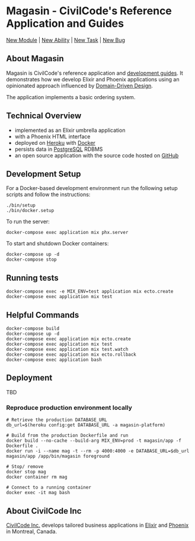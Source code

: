 # Magasin - CivilCode's Reference Application and Guides

[New Module](https://github.com/civilcode/magasin/issues/new?template=module.md) |
[New Ability](https://github.com/civilcode/magasin/issues/new?template=ability.md) |
[New Task](https://github.com/civilcode/magasin/issues/new?template=task.md) |
[New Bug](https://github.com/civilcode/magasin/issues/new?template=bug.md)

## About Magasin

Magasin is CivilCode's reference application and [development guides](./guides). It demonstrates
how we develop Elixir and Phoenix applications using an opinionated approach influenced by
[Domain-Driven Design](https://en.wikipedia.org/wiki/Domain-driven_design).

The application implements a basic ordering system.

## Technical Overview

* implemented as an Elixir umbrella application
* with a Phoenix HTML interface
* deployed on [Heroku](https://magasin-platform.herokuapp.com) with [Docker](https://www.docker.com)
* persists data in [PostgreSQL](https://www.postgresql.org) RDBMS
* an open source application with the source code hosted on [GitHub](https://github.com/civilcode/magasin)

## Development Setup

For a Docker-based development environment run the following setup scripts and follow the instructions:

    ./bin/setup
    ./bin/docker.setup

To run the server:

    docker-compose exec application mix phx.server

To start and shutdown Docker containers:

    docker-compose up -d
    docker-compose stop

## Running tests

    docker-compose exec -e MIX_ENV=test application mix ecto.create
    docker-compose exec application mix test

## Helpful Commands

    docker-compose build
    docker-compose up -d
    docker-compose exec application mix ecto.create
    docker-compose exec application mix test
    docker-compose exec application mix test.watch
    docker-compose exec application mix ecto.rollback
    docker-compose exec application bash

## Deployment

TBD

### Reproduce production environment locally

    # Retrieve the production DATABASE_URL
    db_url=$(heroku config:get DATABASE_URL -a magasin-platform)

    # Build from the production Dockerfile and run
    docker build --no-cache --build-arg MIX_ENV=prod -t magasin/app -f Dockerfile .
    docker run -i --name mag -t --rm -p 4000:4000 -e DATABASE_URL=$db_url magasin/app /app/bin/magasin foreground

    # Stop/ remove
    docker stop mag
    docker container rm mag

    # Connect to a running container
    docker exec -it mag bash

## About CivilCode Inc

[CivilCode Inc.](http://www.civilcode.io) develops tailored business applications in [Elixir](http://elixir-lang.org/) and [Phoenix](http://www.phoenixframework.org/)
in Montreal, Canada.
